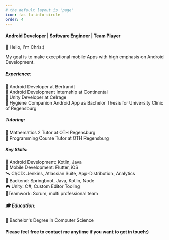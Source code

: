 ```yaml
---
# the default layout is 'page'
icon: fas fa-info-circle
order: 4
---
```


#### Android Developer | Software Engineer | Team Player

👋 Hello, I'm Chris:)

My goal is to make exceptional mobile Apps with high emphasis on Android Development.

##### Experience:
🔹 Android Developer at Bertrandt  
🔹 Android Development Internship at Continental  
🔹 Unity Developer at Celrage  
🔹 Hygiene Companion Android App as Bachelor Thesis for University Clinic of Regensburg

##### Tutoring:
🔹 Mathematics 2 Tutor at OTH Regensburg  
🔹 Programming Course Tutor at OTH Regensburg  

##### Key Skills:
 📲 Android Development: Kotlin, Java  
 📲 Mobile Development: Flutter, iOS  
 🛰️ CI/CD: Jenkins, Atlassian Suite, App-Distribution, Analytics  
 🔐 Backend: Springboot, Java, Kotlin, Node  
 🎮 Unity: C#, Custom Editor Tooling  
 💬Teamwork: Scrum, multi professional team

##### 🎓 Education:
🔹 Bachelor's Degree in Computer Science

####  Please feel free to contact me anytime if you want to get in touch:)
